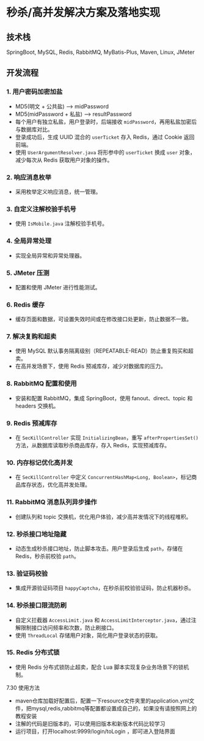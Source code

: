 # 秒杀/高并发解决方案及落地实现

## 技术栈
SpringBoot, MySQL, Redis, RabbitMQ, MyBatis-Plus, Maven, Linux, JMeter

## 开发流程

### 1. 用户密码加密加盐
- MD5(明文 + 公共盐) --> midPassword
- MD5(midPassword + 私盐) --> resultPassword
- 每个用户有独立私盐，用户登录时，后端接收 `midPassword`，再用私盐加密后与数据库对比。
- 登录成功后，生成 UUID 混合的 `userTicket` 存入 Redis，通过 Cookie 返回前端。
- 使用 `UserArgumentResolver.java` 将形参中的 `userTicket` 换成 `user` 对象，减少每次从 Redis 获取用户对象的操作。

### 2. 响应消息枚举
- 采用枚举定义响应消息，统一管理。

### 3. 自定义注解校验手机号
- 使用 `IsMobile.java` 注解校验手机号。

### 4. 全局异常处理
- 实现全局异常和异常处理器。

### 5. JMeter 压测
- 配置和使用 JMeter 进行性能测试。

### 6. Redis 缓存
- 缓存页面和数据，可设置失效时间或在修改接口处更新，防止数据不一致。

### 7. 解决复购和超卖
- 使用 MySQL 默认事务隔离级别（REPEATABLE-READ）防止重复购买和超卖。
- 在高并发场景下，使用 Redis 预减库存，减少对数据库的压力。

### 8. RabbitMQ 配置和使用
- 安装和配置 RabbitMQ，集成 SpringBoot，使用 fanout、direct、topic 和 headers 交换机。

### 9. Redis 预减库存
- 在 `SecKillController` 实现 `InitializingBean`，重写 `afterPropertiesSet()` 方法，从数据库读取秒杀商品库存，存入 Redis，实现预减库存。

### 10. 内存标记优化高并发
- 在 `SecKillController` 中定义 `ConcurrentHashMap<Long, Boolean>`，标记商品库存状态，优化高并发处理。

### 11. RabbitMQ 消息队列异步操作
- 创建队列和 topic 交换机，优化用户体验，减少高并发情况下的线程堆积。

### 12. 秒杀接口地址隐藏
- 动态生成秒杀接口地址，防止脚本攻击。用户登录后生成 `path`，存储在 Redis，秒杀前校验 `path`。

### 13. 验证码校验
- 集成开源验证码项目 `happyCaptcha`，在秒杀前校验验证码，防止机器秒杀。

### 14. 秒杀接口限流防刷
- 自定义拦截器 `AccessLimit.java` 和 `AccessLimitInterceptor.java`，通过注解限制接口访问频率和次数，防止刷接口。
- 使用 `ThreadLocal` 存储用户对象，简化用户登录状态的获取。

### 15. Redis 分布式锁
- 使用 Redis 分布式锁防止超卖，配合 Lua 脚本实现复杂业务场景下的锁机制。

7.30 使用方法
- maven仓库加载好配置后，配置一下resource文件夹里的application.yml文件，把mysql,redis,rabbitmq等配置都设置成自己的，如果没有请按照网上的教程安装
- 注解的代码是旧版本的，可以使用旧版本和新版本代码比较学习
- 运行项目，打开localhost:9999/login/toLogin ，即可进入登陆界面
